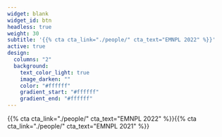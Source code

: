 ```yaml
---
widget: blank
widget_id: btn
headless: true
weight: 30
subtitle: '{{% cta cta_link="./people/" cta_text="EMNPL 2022" %}}'
active: true
design:
  columns: "2"
  background:
    text_color_light: true
    image_darken: ""
    color: "#ffffff"
    gradient_start: "#ffffff"
    gradient_end: "#ffffff"
---
```

{{% cta cta_link="./people/" cta_text="EMNPL 2022" %}}{{% cta cta_link="./people/" cta_text="EMNPL 2021" %}}